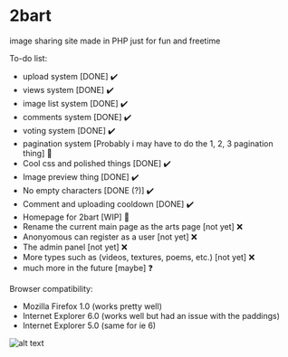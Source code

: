 # 2bart
image sharing site made in PHP just for fun and freetime

To-do list:
- upload system [DONE] ✔️
- views system [DONE] ✔️
- image list system [DONE] ✔️
- comments system [DONE] ✔️
- voting system [DONE] ✔️ 
- pagination system [Probably i may have to do the 1, 2, 3 pagination thing] 🚧
- Cool css and polished things [DONE] ✔️
- Image preview thing [DONE] ✔️
- No empty characters [DONE (?)] ✔️
- Comment and uploading cooldown [DONE] ✔️
- Homepage for 2bart [WIP] 🚧
- Rename the current main page as the arts page [not yet] ❌
- Anonyomous can register as a user [not yet] ❌
- The admin panel [not yet] ❌
- More types such as (videos, textures, poems, etc.) [not yet] ❌
- much more in the future [maybe] ❓

Browser compatibility:
- Mozilla Firefox 1.0 (works pretty well)
- Internet Explorer 6.0 (works well but had an issue with the paddings)
- Internet Explorer 5.0 (same for ie 6)

![alt text](https://cdn.discordapp.com/attachments/862154953295396884/897383852190892032/wtf.png)
